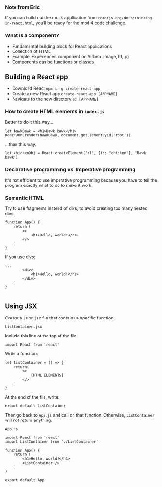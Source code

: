 ### Note from Eric
If you can build out the mock application from `reactjs.org/docs/thinking-in-react.html`, you'll be ready for the mod 4 code challenge.

### What is a component?
* Fundamental building block for React applications
* Collection of HTML
* Example: Experiences component on Airbnb (image, h1, p)
* Components can be functions or classes

## Building a React app
* Download React `npm i -g create-react-app`
* Create a new React app `create-react-app [APPNAME]`
* Navigate to the new directory `cd [APPNAME]`

### How to create HTML elements in `index.js`
Better to do it this way...
```
let bawkBawk = <h1>Bawk bawk</h1>
ReactDOM.render(bawkBawk, document.getElementById('root'))
```

...than this way.
```
let chickenObj = React.createElement("h1", {id: "chicken"}, "Bawk bawk")
```

### Declarative programming vs. Imperative programming
It's not efficient to use imperative programming because you have to tell the program exactly what to do to make it work.

### Semantic HTML
Try to use fragments instead of divs, to avoid creating too many nested divs.
```
function App() {
    return (
        <>
        	<h1>Hello, world!</h1>
        </>
    )
}
```
If you use divs:
```
...
        <div>
            <h1>Hello, world!</h1>
        </div>
	)
}
    
```

## Using JSX
Create a .js or .jsx file that contains a specific function.
```
ListContainer.jsx
```
Include this line at the top of the file:
```
import React from 'react'
```
Write a function:
```
let ListContainer = () => {
	return(
    	<>
        	[HTML ELEMENTS]
        </>
    )
}
```

At the end of the file, write:
```
export default ListContainer
```
Then go back to `App.js` and call on that function. Otherwise, `ListContainer` will not return anything.
```
App.js

import React from 'react'
import ListContainer from './ListContainer'

function App() {
	return (
    	<h1>Hello, world!</h1>
    	<ListContainer />
    )
}

export default App
```